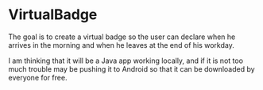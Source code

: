 # VirtualBadge
The goal is to create a virtual badge so the user can declare when he arrives in the morning and when he leaves at the end of his workday.

I am thinking that it will be a Java app working locally, and if it is not too much trouble may be pushing it to Android so that it can be downloaded by everyone for free.
